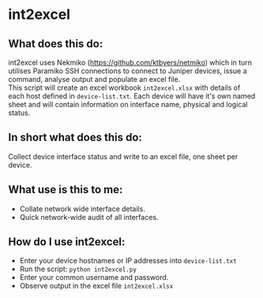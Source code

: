 # int2excel

## What does this do:
int2excel uses Nekmiko (https://github.com/ktbyers/netmiko) which in turn utilises Paramiko SSH connections
to connect to Juniper devices, issue a command, analyse output and populate an excel file.<br>
This script will create an excel workbook `int2excel.xlsx` with details of each host defined in `device-list.txt`.
Each device will have it's own named sheet and will contain information on interface name, physical and logical status. 

## In short what does this do:
Collect device interface status and write to an excel file, one sheet per device.

## What use is this to me:
- Collate network wide interface details.
- Quick network-wide audit of all interfaces.

## How do I use int2excel:
- Enter your device hostnames or IP addresses into `device-list.txt`
- Run the script: `python int2excel.py`
- Enter your common username and password.
- Observe output in the excel file `int2excel.xlsx`
